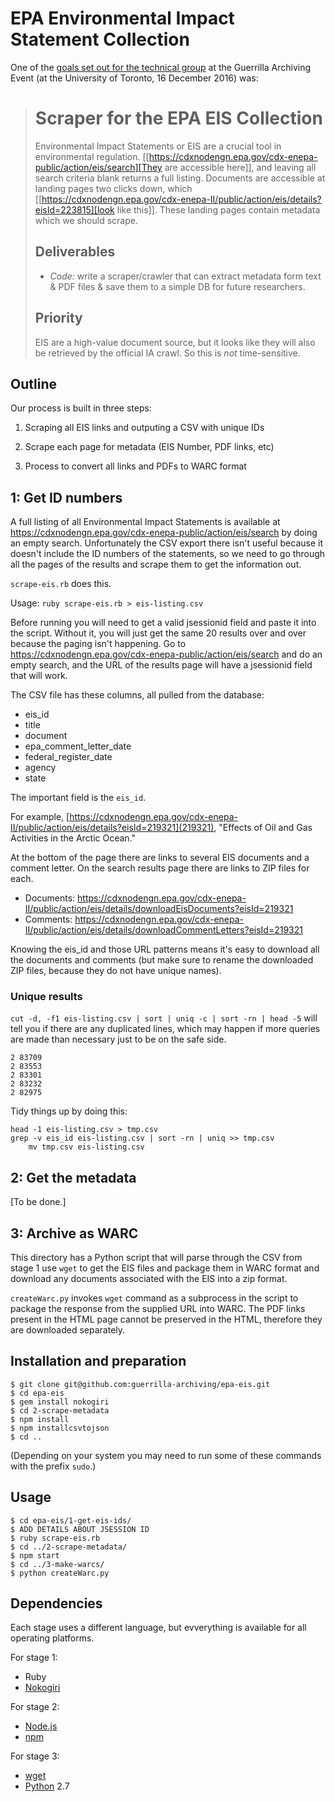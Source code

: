 # EPA Environmental Impact Statement Collection

One of the [goals set out for the technical group](https://github.com/guerrilla-archiving/eot-sprint-toolkit/blob/master/Tech-Group-Goals.org) at the Guerrilla Archiving Event (at the University of Toronto, 16 December 2016) was:

> # Scraper for the EPA EIS Collection
>
> Environmental Impact Statements or EIS are a crucial tool in environmental regulation.  [[https://cdxnodengn.epa.gov/cdx-enepa-public/action/eis/search][They are accessible here]], and leaving all search criteria blank returns a full listing. Documents are accessible at landing pages two clicks down, which [[https://cdxnodengn.epa.gov/cdx-enepa-II/public/action/eis/details?eisId=223815][look like this]].  These landing pages contain metadata which we should scrape.
>
> ## Deliverables
>
> - *Code:* write a scraper/crawler that can extract metadata form text & PDF files & save them to a simple DB for future researchers.
>
> ## Priority
>
> EIS are a high-value document source, but it looks like they will also be retrieved by the official IA crawl. So this is *not* time-sensitive.

## Outline

Our process is built in three steps:

1. Scraping all EIS links and outputing a CSV with unique IDs

2. Scrape each page for metadata (EIS Number, PDF links, etc)

3. Process to convert all links and PDFs to WARC format

## 1: Get ID numbers

A full listing of all Environmental Impact Statements is available at https://cdxnodengn.epa.gov/cdx-enepa-public/action/eis/search by doing an empty search. Unfortunately the CSV export there isn't useful because it doesn't include the ID numbers of the statements, so we need to go through all the pages of the results and scrape them to get the information out.

`scrape-eis.rb` does this.

Usage: `ruby scrape-eis.rb > eis-listing.csv`

Before running you will need to get a valid jsessionid field and paste it into the script.  Without it, you will just get the same 20 results over and over because the paging isn't happening. Go to https://cdxnodengn.epa.gov/cdx-enepa-public/action/eis/search and do an empty search, and the URL of the results page will have a jsessionid field that will work.

The CSV file has these columns, all pulled from the database:

* eis_id
* title
* document
* epa_comment_letter_date
* federal_register_date
* agency
* state

The important field is the `eis_id`.

For example, [https://cdxnodengn.epa.gov/cdx-enepa-II/public/action/eis/details?eisId=219321](219321), "Effects of Oil and Gas Activities in the Arctic Ocean."

At the bottom of the page there are links to several EIS documents and a comment letter.  On the search results page there are links to ZIP files for each.

* Documents: https://cdxnodengn.epa.gov/cdx-enepa-II/public/action/eis/details/downloadEisDocuments?eisId=219321
* Comments: https://cdxnodengn.epa.gov/cdx-enepa-II/public/action/eis/details/downloadCommentLetters?eisId=219321

Knowing the eis_id and those URL patterns means it's easy to download all the documents and comments (but make sure to rename the downloaded ZIP files, because they do not have unique names).

### Unique results

`cut -d, -f1 eis-listing.csv | sort | uniq -c | sort -rn | head -5` will tell you if there are any duplicated lines, which may happen if more queries are made than necessary just to be on the safe side.

    2 83709
    2 83553
    2 83301
    2 83232
    2 82975

Tidy things up by doing this:

    head -1 eis-listing.csv > tmp.csv
    grep -v eis_id eis-listing.csv | sort -rn | uniq >> tmp.csv
        mv tmp.csv eis-listing.csv

## 2: Get the metadata

[To be done.]

## 3: Archive as WARC

This directory has a Python script that will parse through the CSV from stage 1 use `wget` to get the EIS files and package them in WARC format and download any documents associated with the EIS into a zip format.

`createWarc.py` invokes `wget` command as a subprocess in the script to package the response from the supplied URL into WARC. The PDF links present in the HTML page cannot be preserved in the HTML, therefore they are downloaded separately.

## Installation and preparation

    $ git clone git@github.com:guerrilla-archiving/epa-eis.git
    $ cd epa-eis
    $ gem install nokogiri
	$ cd 2-scrape-metadata
	$ npm install
    $ npm installcsvtojson
    $ cd ..

(Depending on your system you may need to run some of these commands with the prefix `sudo`.)

## Usage

	$ cd epa-eis/1-get-eis-ids/
	$ ADD DETAILS ABOUT JSESSION ID
    $ ruby scrape-eis.rb
    $ cd ../2-scrape-metadata/
    $ npm start
    $ cd ../3-make-warcs/
	$ python createWarc.py

## Dependencies

Each stage uses a different language, but evverything is available for all operating platforms.

For stage 1:

* Ruby
* [Nokogiri](http://www.nokogiri.org/)

For stage 2:

* [Node.js](https://github.com/nodejs/node)
* [npm](https://www.npmjs.com/)

For stage 3:

* [wget](https://www.gnu.org/software/wget/)
* [Python](https://www.python.org/) 2.7
